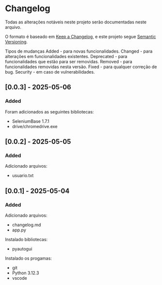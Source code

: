 # Changelog

Todas as alterações notáveis ​​neste projeto serão documentadas neste arquivo.

O formato é baseado em [Keep a Changelog](https://keepachangelog.com/en/1.1.0/),
e este projeto segue [Semantic Versioning](https://semver.org/spec/v2.0.0.html).


Tipos de mudanças
Added - para novas funcionalidades.
Changed - para alterações em funcionalidades existentes.
Deprecated - para funcionalidades que estão para ser removidas.
Removed - para funcionalidades removidas nesta versão.
Fixed - para qualquer correção de bug.
Security - em caso de vulnerabilidades.




## [0.0.3] - 2025-05-06
### Added
Foram adicionados as seguintes bibliotecas:
- SeleniumBase 1.7.1
- drive/chromedrive.exe


## [0.0.2] - 2025-05-05
### Added

Adicionado arquivos:
- usuario.txt



## [0.0.1] - 2025-05-04
### Added
Adicionado arquivos:
- changelog.md
- app.py


Instalado bibliotecas:
- pyautogui


Instalado os progamas:
- git
- Python 3.12.3
- vscode
